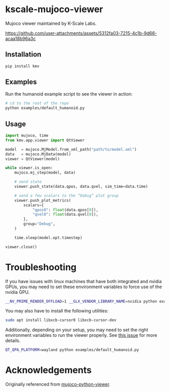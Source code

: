 # kscale-mujoco-viewer

Mujoco viewer maintained by K-Scale Labs.

https://github.com/user-attachments/assets/5312fa03-7215-4c1b-9d66-acaa18b96a3c

## Installation

```bash
pip install kmv
```

## Examples

Run the humanoid example script to see the viewer in action:

```bash
# cd to the root of the repo
python examples/default_humanoid.py
```


## Usage

```python
import mujoco, time
from kmv.app.viewer import QtViewer

model  = mujoco.MjModel.from_xml_path("path/to/model.xml")
data   = mujoco.MjData(model)
viewer = QtViewer(model)

while viewer.is_open:
    mujoco.mj_step(model, data)

    # send state
    viewer.push_state(data.qpos, data.qvel, sim_time=data.time)

    # send a few scalars to the “Debug” plot group
    viewer.push_plot_metrics(
        scalars={
            "qpos0": float(data.qpos[0]),
            "qvel0": float(data.qvel[0]),
        },
        group="Debug",
    )

    time.sleep(model.opt.timestep)

viewer.close()
```

# Troubleshooting

If you have issues with linux machines that have both integrated and nvidia GPUs, you may need to set these environment variables to force use of the nvidia GPU.

```bash
__NV_PRIME_RENDER_OFFLOAD=1 __GLX_VENDOR_LIBRARY_NAME=nvidia python examples/default_humanoid.py
```

You may also have to install the following utilities:
```bash
sudo apt install libxcb-cursor0 libxcb-cursor-dev
```

Additionally, depending on your setup, you may need to set the right environment variables to run the viewer properly. See [this issue](https://github.com/kscalelabs/ksim/issues/431#issuecomment-2982603066) for more details.
```bash
QT_QPA_PLATFORM=wayland python examples/default_humanoid.py
```

# Acknowledgements

Originally referenced from [mujoco-python-viewer](https://github.com/gaolongsen/mujoco-python-viewer).
